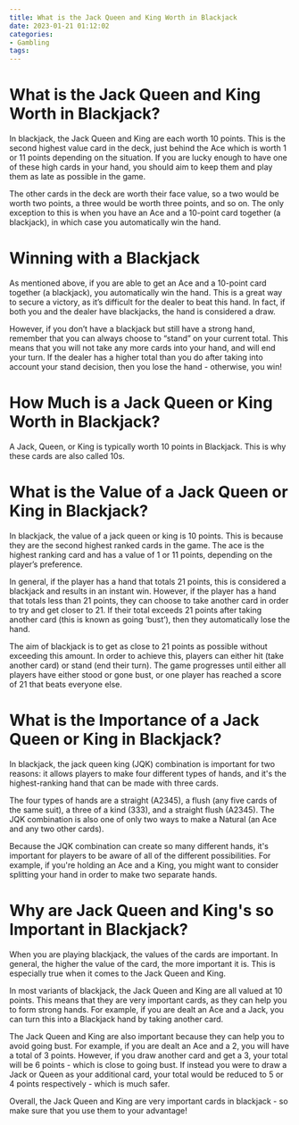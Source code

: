 ```yaml
---
title: What is the Jack Queen and King Worth in Blackjack
date: 2023-01-21 01:12:02
categories:
- Gambling
tags:
---
```



#  What is the Jack Queen and King Worth in Blackjack?

In blackjack, the Jack Queen and King are each worth 10 points. This is the second highest value card in the deck, just behind the Ace which is worth 1 or 11 points depending on the situation. If you are lucky enough to have one of these high cards in your hand, you should aim to keep them and play them as late as possible in the game.

The other cards in the deck are worth their face value, so a two would be worth two points, a three would be worth three points, and so on. The only exception to this is when you have an Ace and a 10-point card together (a blackjack), in which case you automatically win the hand.

# Winning with a Blackjack

As mentioned above, if you are able to get an Ace and a 10-point card together (a blackjack), you automatically win the hand. This is a great way to secure a victory, as it’s difficult for the dealer to beat this hand. In fact, if both you and the dealer have blackjacks, the hand is considered a draw.

However, if you don’t have a blackjack but still have a strong hand, remember that you can always choose to “stand” on your current total. This means that you will not take any more cards into your hand, and will end your turn. If the dealer has a higher total than you do after taking into account your stand decision, then you lose the hand - otherwise, you win!

#  How Much is a Jack Queen or King Worth in Blackjack?

A Jack, Queen, or King is typically worth 10 points in Blackjack. This is why these cards are also called 10s.

#  What is the Value of a Jack Queen or King in Blackjack?

In blackjack, the value of a jack queen or king is 10 points. This is because they are the second highest ranked cards in the game. The ace is the highest ranking card and has a value of 1 or 11 points, depending on the player’s preference.

In general, if the player has a hand that totals 21 points, this is considered a blackjack and results in an instant win. However, if the player has a hand that totals less than 21 points, they can choose to take another card in order to try and get closer to 21. If their total exceeds 21 points after taking another card (this is known as going ‘bust’), then they automatically lose the hand.

The aim of blackjack is to get as close to 21 points as possible without exceeding this amount. In order to achieve this, players can either hit (take another card) or stand (end their turn). The game progresses until either all players have either stood or gone bust, or one player has reached a score of 21 that beats everyone else.

#  What is the Importance of a Jack Queen or King in Blackjack?

In blackjack, the jack queen king (JQK) combination is important for two reasons: it allows players to make four different types of hands, and it's the highest-ranking hand that can be made with three cards.

The four types of hands are a straight (A2345), a flush (any five cards of the same suit), a three of a kind (333), and a straight flush (A2345). The JQK combination is also one of only two ways to make a Natural (an Ace and any two other cards).

Because the JQK combination can create so many different hands, it's important for players to be aware of all of the different possibilities. For example, if you're holding an Ace and a King, you might want to consider splitting your hand in order to make two separate hands.

#  Why are Jack Queen and King's so Important in Blackjack?

When you are playing blackjack, the values of the cards are important. In general, the higher the value of the card, the more important it is. This is especially true when it comes to the Jack Queen and King.

In most variants of blackjack, the Jack Queen and King are all valued at 10 points. This means that they are very important cards, as they can help you to form strong hands. For example, if you are dealt an Ace and a Jack, you can turn this into a Blackjack hand by taking another card.

The Jack Queen and King are also important because they can help you to avoid going bust. For example, if you are dealt an Ace and a 2, you will have a total of 3 points. However, if you draw another card and get a 3, your total will be 6 points - which is close to going bust. If instead you were to draw a Jack or Queen as your additional card, your total would be reduced to 5 or 4 points respectively - which is much safer.

Overall, the Jack Queen and King are very important cards in blackjack - so make sure that you use them to your advantage!